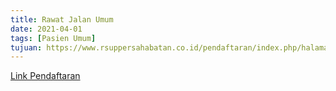 ```yaml
---
title: Rawat Jalan Umum
date: 2021-04-01
tags: [Pasien Umum]
tujuan: https://www.rsuppersahabatan.co.id/pendaftaran/index.php/halaman/page_lain
---
```


[Link Pendaftaran](https://www.rsuppersahabatan.co.id/pendaftaran/index.php/halaman/page_lain)
